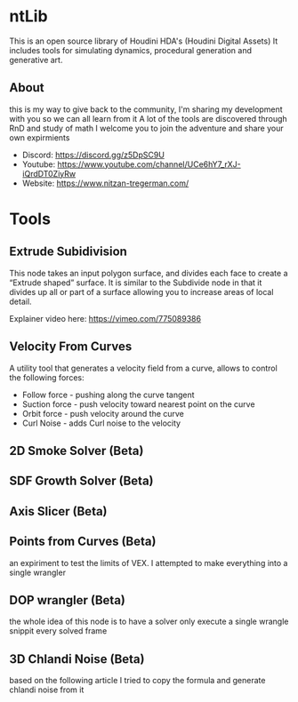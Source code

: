 # ntLib
This is an open source library of Houdini HDA's (Houdini Digital Assets)
It includes tools for simulating dynamics, procedural generation and generative art.

## About 
this is my way to give back to the community, I'm sharing my development with you so we can all learn from it
A lot of the tools are discovered through RnD and study of math
I welcome you to join the adventure and share your own expirmients

* Discord: https://discord.gg/z5DpSC9U
* Youtube: https://www.youtube.com/channel/UCe6hY7_rXJ-iQrdDT0ZiyRw
* Website: https://www.nitzan-tregerman.com/

# Tools
## Extrude Subidivision
This node takes an input polygon surface, and divides each face to create a “Extrude shaped” surface. It is similar to the Subdivide node in that it divides up all or part of a surface allowing you to increase areas of local detail.

Explainer video here:
https://vimeo.com/775089386

## Velocity From Curves
A utility tool that generates a velocity field from a curve, allows to control the following forces:

* Follow force - pushing along the curve tangent
* Suction force - push velocity toward nearest point on the curve
* Orbit force - push velocity around the curve
* Curl Noise - adds Curl noise to the velocity

## 2D Smoke Solver (Beta)


## SDF Growth Solver (Beta)


## Axis Slicer (Beta)

## Points from Curves (Beta)
an expiriment to test the limits of VEX.
I attempted to make everything into a single wrangler

## DOP wrangler (Beta)
the whole idea of this node is to have a solver only execute a single wrangle snippit every solved frame

## 3D Chlandi Noise (Beta)
based on the following article
I tried to copy the formula and generate chlandi noise from it